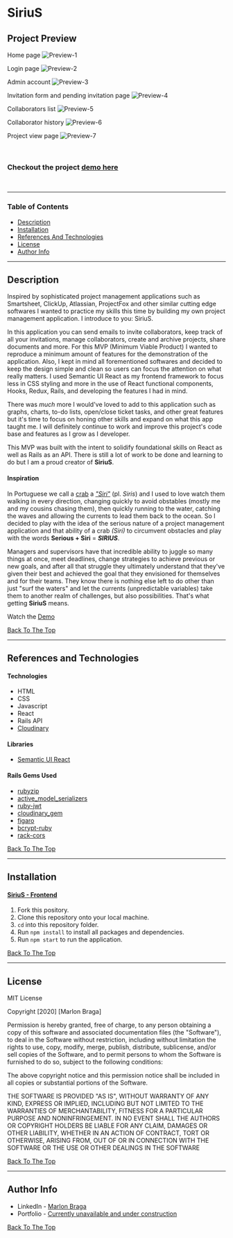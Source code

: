 # SiriuS

## Project Preview 

Home page
![Preview-1](https://res.cloudinary.com/dloh9txdc/image/upload/v1607892624/SiriuS%20-%20Project%20Preview/SiriuS-Collage.001_s642qk.png)

Login page
![Preview-2](https://res.cloudinary.com/dloh9txdc/image/upload/v1607554430/IssueMeThis-Collages/SiriuS-Collage.002_kgx4vg.jpg)

Admin account
![Preview-3](https://res.cloudinary.com/dloh9txdc/image/upload/v1607554430/IssueMeThis-Collages/SiriuS-Collage.003_qduipd.jpg)

Invitation form and pending invitation page
![Preview-4](https://res.cloudinary.com/dloh9txdc/image/upload/v1607554430/IssueMeThis-Collages/SiriuS-Collage.006_oe8q8x.jpg)

Collaborators list
![Preview-5](https://res.cloudinary.com/dloh9txdc/image/upload/v1607557280/IssueMeThis-Collages/collage.002_h8381n.jpg)

Collaborator history
![Preview-6](https://res.cloudinary.com/dloh9txdc/image/upload/v1607554430/IssueMeThis-Collages/SiriuS-Collage.004_jwgtgw.jpg)

Project view page
![Preview-7](https://res.cloudinary.com/dloh9txdc/image/upload/v1607557280/IssueMeThis-Collages/collage.001_kgmhzs.jpg)

<br />

### Checkout the project [demo here](needs-to-work-ondemo)

<br />

---

### Table of Contents

- [Description](#description)
- [Installation](#installation)
- [References And Technologies](#references-and-technologies)
- [License](#license)
- [Author Info](#author-info)

---

## Description

Inspired by sophisticated project management applications such as Smartsheet, ClickUp, Atlassian, ProjectFox and other similar cutting edge softwares I wanted to practice my skills this time by building my own project management application. I introduce to you: SiriuS. 

In this application you can send emails to invite collaborators, keep track of all your invitations, manage collaborators, create and archive projects, share documents and more. For this MVP (Minimum Viable Product) I wanted to reproduce a minimum amount of features for the demonstration of the application. Also, I kept in mind all forementioned softwares and decided to keep the design simple and clean so users can focus the attention on what really matters. I used Semantic UI React as my frontend framework to focus less in CSS styling and more in the use of React functional components, Hooks, Redux, Rails, and developing the features I had in mind.

There was _much_ more I would've loved to add to this application such as graphs, charts, to-do lists, open/close ticket tasks, and other great features but it's time to focus on honing other skills and expand on what this app taught me. I will definitely continue to work and improve this project's code base and features as I grow as I developer.

This MVP was built with the intent to solidify foundational skills on React as well as Rails as an API. There is still a lot of work to be done and learning to do but I am a proud creator of __SiriuS__.

#### Inspiration

In Portuguese we call a [crab](https://en.wikipedia.org/wiki/Crab) a [_"Siri"_](https://www.youtube.com/watch?v=K4PDorXSXEU&ab_channel=PronounceNames) (pl. _Siris_) and I used to love watch them walking in every direction, changing quickly to avoid obstables (mostly me and my cousins chasing them), then quickly running to the water, catching the waves and allowing the currents to lead them back to the ocean. So I decided to play with the idea of the serious nature of a  project management application and that ability of a crab _(Siri)_ to circumvent obstacles and play with the words __Serious + Siri__ = ___SIRIUS___. 

Managers and supervisors have that incredible ability to juggle so many things at once, meet deadlines, change strategies to achieve previous or new goals, and after all that struggle they ultimately understand that they've given their best and achieved the goal that they envisioned for themselves and for their teams. They know there is nothing else left to do other than just "surf the waters" and let the currents (unpredictable variables) take them to another realm of challenges, but also possibilities. That's what getting __SiriuS__ means.

Watch the [Demo](needs-to-work-ondemo)

[Back To The Top](#sirius)

---

## References and Technologies

#### Technologies

- HTML
- CSS
- Javascript
- React
- Rails API
- [Cloudinary](https://cloudinary.com/)

#### Libraries
- [Semantic UI React](https://react.semantic-ui.com/)

#### Rails Gems Used

- [rubyzip](https://github.com/rubyzip/rubyzip)
- [active_model_serializers](https://github.com/rails-api/active_model_serializers)
- [ruby-jwt](https://github.com/jwt/ruby-jwt)
- [cloudinary_gem](https://github.com/cloudinary/cloudinary_gem)
- [figaro](https://github.com/laserlemon/figaro)
- [bcrypt-ruby](https://github.com/codahale/bcrypt-ruby)
- [rack-cors](https://github.com/cyu/rack-cors)

[Back To The Top](#sirius)

---

## Installation

#### [SiriuS - Frontend](https://github.com/mrdbrg/SiriuS-frontend)

1. Fork this pository.
1. Clone this repository onto your local machine.
1. `cd` into this repository folder.
1. Run `npm install` to install all packages and dependencies.
1. Run `npm start` to run the application.

[Back To The Top](#sirius)

---

## License

MIT License

Copyright [2020] [Marlon Braga]

Permission is hereby granted, free of charge, to any person obtaining a copy of this software and associated documentation files (the "Software"), to deal in the Software without restriction, including without limitation the rights to use, copy, modify, merge, publish, distribute, sublicense, and/or sell copies of the Software, and to permit persons to whom the Software is furnished to do so, subject to the following conditions:

The above copyright notice and this permission notice shall be included in all copies or substantial portions of the Software.

THE SOFTWARE IS PROVIDED "AS IS", WITHOUT WARRANTY OF ANY KIND, EXPRESS OR IMPLIED, INCLUDING BUT NOT LIMITED TO THE WARRANTIES OF MERCHANTABILITY, FITNESS FOR A PARTICULAR PURPOSE AND NONINFRINGEMENT. IN NO EVENT SHALL THE AUTHORS OR COPYRIGHT HOLDERS BE LIABLE FOR ANY CLAIM, DAMAGES OR OTHER LIABILITY, WHETHER IN AN ACTION OF CONTRACT, TORT OR OTHERWISE, ARISING FROM, OUT OF OR IN CONNECTION WITH THE SOFTWARE OR THE USE OR OTHER DEALINGS IN THE SOFTWARE

[Back To The Top](#sirius)

---

## Author Info

- LinkedIn - [Marlon Braga](https://www.linkedin.com/in/marlon-braga/)
- Portfolio - [Currently unavailable and under construction](https://www.youtube.com/watch?v=oHg5SJYRHA0&ab_channel=cotter548)

[Back To The Top](#sirius)
